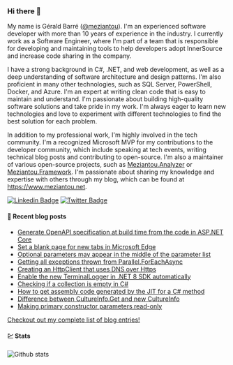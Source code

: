 ### Hi there 👋

My name is Gérald Barré ([@meziantou](https://twitter.com/meziantou)). I'm an experienced software developer with more than 10 years of experience in the industry. I currently work as a Software Engineer, where I'm part of a team that is responsible for developing and maintaining tools to help developers adopt InnerSource and increase code sharing in the company.

I have a strong background in C#, .NET, and web development, as well as a deep understanding of software architecture and design patterns. I'm also proficient in many other technologies, such as SQL Server, PowerShell, Docker, and Azure. I'm an expert at writing clean code that is easy to maintain and understand. I'm passionate about building high-quality software solutions and take pride in my work. I'm always eager to learn new technologies and love to experiment with different technologies to find the best solution for each problem.

In addition to my professional work, I'm highly involved in the tech community. I'm a recognized Microsoft MVP for my contributions to the developer community, which include speaking at tech events, writing technical blog posts and contributing to open-source. I'm also a maintainer of various open-source projects, such as [Meziantou.Analyzer](https://github.com/meziantou/Meziantou.Analyzer) or [Meziantou.Framework](https://github.com/meziantou/Meziantou.Framework). I'm passionate about sharing my knowledge and expertise with others through my blog, which can be found at <https://www.meziantou.net>.

[![Linkedin Badge](https://img.shields.io/badge/-LinkedIn-blue?style=flat-square&logo=Linkedin&logoColor=white&link=https://www.linkedin.com/in/meziantou/)](https://www.linkedin.com/in/meziantou/)
[![Twitter Badge](https://img.shields.io/badge/-Twitter-1ca0f1?style=flat-square&labelColor=1ca0f1&logo=twitter&logoColor=white&link=https://twitter.com/meziantou)](https://twitter.com/meziantou)

#### 📗 Recent blog posts

<!--START_SECTION:feed-->
* [Generate OpenAPI specification at build time from the code in ASP.NET Core](https:&#x2F;&#x2F;www.meziantou.net&#x2F;generate-openapi-specification-at-build-time-from-the-code-in-asp-net-core.htm?utm_medium&#x3D;social&amp;utm_source&#x3D;syndication)
* [Set a blank page for new tabs in Microsoft Edge](https:&#x2F;&#x2F;www.meziantou.net&#x2F;set-a-blank-page-for-new-tabs-in-microsoft-edge.htm?utm_medium&#x3D;social&amp;utm_source&#x3D;syndication)
* [Optional parameters may appear in the middle of the parameter list](https:&#x2F;&#x2F;www.meziantou.net&#x2F;optional-parameters.htm?utm_medium&#x3D;social&amp;utm_source&#x3D;syndication)
* [Getting all exceptions thrown from Parallel.ForEachAsync](https:&#x2F;&#x2F;www.meziantou.net&#x2F;getting-all-exceptions-thrown-from-parallel-foreachasync.htm?utm_medium&#x3D;social&amp;utm_source&#x3D;syndication)
* [Creating an HttpClient that uses DNS over Https](https:&#x2F;&#x2F;www.meziantou.net&#x2F;creating-an-httpclient-that-uses-dns-over-https.htm?utm_medium&#x3D;social&amp;utm_source&#x3D;syndication)
* [Enable the new TerminalLogger in .NET 8 SDK automatically](https:&#x2F;&#x2F;www.meziantou.net&#x2F;enable-the-new-terminallogger-in-dotnet-8-sdk-automatically.htm?utm_medium&#x3D;social&amp;utm_source&#x3D;syndication)
* [Checking if a collection is empty in C#](https:&#x2F;&#x2F;www.meziantou.net&#x2F;checking-if-a-collection-is-empty-in-csharp.htm?utm_medium&#x3D;social&amp;utm_source&#x3D;syndication)
* [How to get assembly code generated by the JIT for a C# method](https:&#x2F;&#x2F;www.meziantou.net&#x2F;how-to-get-assembly-code-generated-by-the-jit-for-a-csharp-method.htm?utm_medium&#x3D;social&amp;utm_source&#x3D;syndication)
* [Difference between CultureInfo.Get and new CultureInfo](https:&#x2F;&#x2F;www.meziantou.net&#x2F;difference-between-cultureinfo-get-and-new-cultureinfo.htm?utm_medium&#x3D;social&amp;utm_source&#x3D;syndication)
* [Making primary constructor parameters read-only](https:&#x2F;&#x2F;www.meziantou.net&#x2F;making-primary-constructor-parameters-read-only.htm?utm_medium&#x3D;social&amp;utm_source&#x3D;syndication)
<!--END_SECTION:feed-->

[Checkout out my complete list of blog entries!](https://www.meziantou.net/archives.htm)

#### 💹 Stats

![Github stats](https://github-readme-stats.vercel.app/api?username=meziantou&show_icons=true&hide_border=true)
